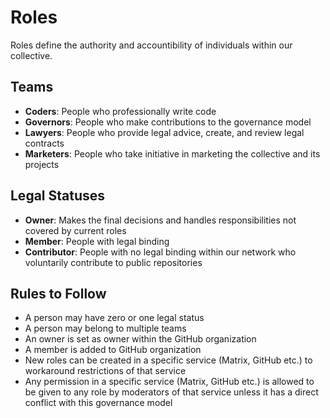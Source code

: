 # Roles

Roles define the authority and accountibility of individuals within our
collective.

## Teams

- **Coders**: People who professionally write code
- **Governors**: People who make contributions to the governance model
- **Lawyers**: People who provide legal advice, create, and review legal
  contracts
- **Marketers**: People who take initiative in marketing the collective and its
  projects

## Legal Statuses

- **Owner**: Makes the final decisions and handles responsibilities not covered
  by current roles
- **Member**: People with legal binding
- **Contributor**: People with no legal binding within our network who
  voluntarily contribute to public repositories

## Rules to Follow

- A person may have zero or one legal status
- A person may belong to multiple teams
- An owner is set as owner within the GitHub organization
- A member is added to GitHub organization
- New roles can be created in a specific service (Matrix, GitHub etc.) to
  workaround restrictions of that service
- Any permission in a specific service (Matrix, GitHub etc.) is allowed to be
  given to any role by moderators of that service unless it has a direct
  conflict with this governance model
